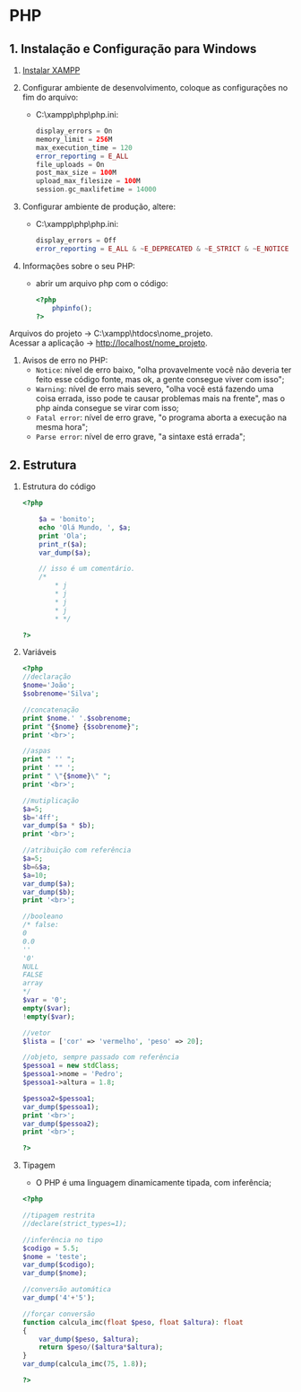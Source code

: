 # PHP

## 1. Instalação e Configuração para Windows

1. [Instalar XAMPP](https://www.apachefriends.org/index.html)

2. Configurar ambiente de desenvolvimento, coloque as configurações no fim do arquivo:
    * C:\xampp\php\php.ini:

        ```php
        display_errors = On
        memory_limit = 256M 
        max_execution_time = 120 
        error_reporting = E_ALL 
        file_uploads = On 
        post_max_size = 100M 
        upload_max_filesize = 100M 
        session.gc_maxlifetime = 14000
        ```

3. Configurar ambiente de produção, altere:
    * C:\xampp\php\php.ini:

        ```php
        display_errors = Off
        error_reporting = E_ALL & ~E_DEPRECATED & ~E_STRICT & ~E_NOTICE
        ```

4. Informações sobre o seu PHP:
    * abrir um arquivo php com o código:

        ```php
        <?php 
            phpinfo(); 
        ?>
        ```

Arquivos do projeto -> C:\xampp\htdocs\nome_projeto.<br>
Acessar a aplicação -> <http://localhost/nome_projeto>.

1. Avisos de erro no PHP:
    * ``Notice``: nível de erro baixo, "olha provavelmente você não deveria ter feito esse código fonte, mas ok, a gente consegue viver com isso";
    * ``Warning``: nível de erro mais severo, "olha você está fazendo uma coisa errada, isso pode te causar problemas mais na frente", mas o php ainda consegue se virar com isso;
    * ``Fatal error``: nível de erro grave, "o programa aborta a execução na mesma hora";
    * ``Parse error``: nível de erro grave, "a sintaxe está errada";

## 2. Estrutura

1. Estrutura do código

    ```php
    <?php 

        $a = 'bonito';
        echo 'Olá Mundo, ', $a;
        print 'Ola';
        print_r($a);
        var_dump($a);

        // isso é um comentário.
        /*
            * j
            * j
            * j
            * j
            * */

    ?>
    ```

2. Variáveis

    ```php
    <?php
    //declaração
    $nome='João';
    $sobrenome='Silva';

    //concatenação
    print $nome.' '.$sobrenome;
    print "{$nome} {$sobrenome}";
    print '<br>';

    //aspas
    print " '' ";
    print ' "" ';
    print " \"{$nome}\" ";
    print '<br>';

    //mutiplicação
    $a=5;
    $b='4ff';
    var_dump($a * $b);
    print '<br>';

    //atribuição com referência
    $a=5;
    $b=&$a;
    $a=10;
    var_dump($a);
    var_dump($b);
    print '<br>';

    //booleano
    /* false:
    0
    0.0
    ''
    '0'
    NULL
    FALSE
    array
    */
    $var = '0';
    empty($var);
    !empty($var);

    //vetor
    $lista = ['cor' => 'vermelho', 'peso' => 20];

    //objeto, sempre passado com referência
    $pessoa1 = new stdClass;
    $pessoa1->nome = 'Pedro';
    $pessoa1->altura = 1.8;

    $pessoa2=$pessoa1;
    var_dump($pessoa1);
    print '<br>';
    var_dump($pessoa2);
    print '<br>';

    ?>
    ```

3. Tipagem
    * O PHP é uma linguagem dinamicamente tipada, com inferência;

    ```php
    <?php

    //tipagem restrita
    //declare(strict_types=1);

    //inferência no tipo
    $codigo = 5.5;
    $nome = 'teste';
    var_dump($codigo);
    var_dump($nome);

    //conversão automática
    var_dump('4'+'5');

    //forçar conversão
    function calcula_imc(float $peso, float $altura): float 
    {
        var_dump($peso, $altura);
        return $peso/($altura*$altura);
    }
    var_dump(calcula_imc(75, 1.8));

    ?>
    ```